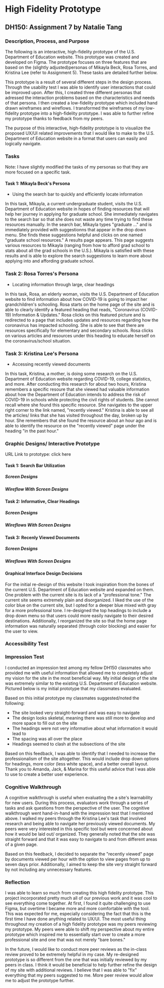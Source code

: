 # High Fidelity Prototype
## DH150: Assignment 7 by Natalie Tang

### Description, Process, and Purpose
The following is an interactive, high-fidelity prototype of the U.S. Department of Education website. This prototype was created and developed on Figma. The prototype focuses on three features that are based on the (slightly adjusted)personas of Mikayla Beck, Rosa Torres, and Kristina Lee (refer to Assignment 5). These tasks are detailed further below. 

This prototype is a result of several different steps in the design process. Through the usability test I was able to identify  user interactions that could be improved upon. After this, I created three different personas that adressed the interaction problems based on the characteristics and needs of that persona. I then created a low-fidelity prototype which included hand drawn wireframes and wireflows. I transformed the wireframes of my low-fidelity prototype into a high-fidelity prototype. I was able to further refine my prototype thanks to feedback from my peers. 

The purpose of this interactive, high-fidelity prototype is to visualize the proposed UX/UI related improvements that I would like to make to the U.S. Department of Education website in a format that users can easily and logically navigate. 

### Tasks
Note: I have slightly modified the tasks of my personas so that they are more focused on a specific task.
#### Task 1: Mikayla Beck's Persona
- Using the search bar to quickly and efficiently locate information

In this task, Mikayla, a current undergraduate student, visits the U.S. Department of Education website in hopes of finding resources that will help her journey in applying for graduate school. She immediately navigates to the search bar so that she does not waste any time trying to find these resources manually. In the search bar, Mikayla types "graduate ..." and is immediately provided with suggestionns that appear in the drop down menu. She finds these suggestions helpful and clicks on one named "graduate school resources." A results page appears. This page suggests various resources to Mikayla (ranging from how to afford grad school to stats about all the grad schools in the U.S.). Mikayla is satisfied with these results and is able to explore the search suggestions to learn more about applying into and affording graduate school. 

### Task 2: Rosa Torres's Persona
- Locating information through large, clear headings

In this task, Rosa, an elderly woman, visits the U.S. Department of Education website to find information about how COVID-19 is going to impact her grandchildren's schooling. Rosa starts on the home page of the site and is able to clearly identify a featured heading that reads, "Coronavirus (COVID-19) Information & Updates." Rosa clicks on this featured picture and is redirected to a page that includes updates and resources regarding how the coronavirus has impacted schooling. She is able to see that there are resources specifically for elementary and secondary schools. Rosa clicks on various articles and resources under this heading to educate herself on the coronavirus/school situation. 

### Task 3: Kristina Lee's Persona
- Accessing recently viewed documents 

In this task, Kristina, a mother, is doing some research on the U.S. Department of Education website regarding COVID-19, college statistics, and more. After conducting this research for about two hours, Kristina remembers a specific resoure that she viewed had valuable information about how the Department of Education intends to address the risk of COVID-19 in schools while protecting the civil rights of students. She cannot recall where she found this specific resource. She navigates to the upper right corner to the link named, "recently viewed." Kristina is able to see all the articles/ links that she has visited throughout the day, broken up by hour. She remembers that she found the resource about an hour ago and is able to identify the resource on the "recently viewed" page under the heading "in the past hour." 

### Graphic Designs/ Interactive Prototype

URL Link to prototype: click here 
#### Task 1: Search Bar Utilization
##### Screen Designs

##### Wireflow With Screen Designs

#### Task 2: Informative, Clear Headings
##### Screen Designs

##### Wireflows With Screen Designs

#### Task 3: Recenly Viewed Documents 
##### Screen Designs

##### Wireflows With Screen Designs

#### Graphical Interface Design Decisions
For the initial re-design of this website I took inspiration from the bones of the current U.S. Department of Education website and expanded on them. One problem with the current site is its lack of a "professional tone." The current site seems extremely plain and disorganized. I liked the use of the color blue on the current site, but I opted for a deeper blue mixed with gray for a more professional tone. I re-designed the top headings to include a drop down menu so that users could more easily navigate to their desired destinations. Additionally, I reorganized the site so that the home page information was naturally separated (through color blocking) and easier for the user to view. 

### Accessibility Test 

### Impression Test 
I conducted an impression test among my fellow DH150 classmates who provided me with useful information that allowed me to completely adjust my vision for the site in the most beneficial way. My initial design of the site was extremely similar to the existing U.S. Department of Education website. Pictured below is my initial prototype that my classmates evaluated.

Based on this initial prototype my classmates suggested/noted the following:
- The site looked very straight-forward and was easy to navigate
- The design looks skeletal, meaning there was still more to develop and more space to fill out on the site
- The headings were not very informative about what information it would lead to 
- The spacing was all over the place
- Headings seemed to clash at the subsections of the site

Based on this feedback, I was able to identify that I needed to increase the professionalism of the site altogether. This would include drop down options for headings, more color (less white space), and a better overall layout. Thank you to Amanda, Jack, & Marina for this useful advice that I was able to use to create a better user experience. 

### Cognitive Walkthrough
A cognitive walkthrough is useful when evaluating the a site's learnability for new users. During this process, evaluators work through a series of tasks and ask questions from the perspective of the user. The cognitive walkthrough went hand-in-hand with the impression test that I mentioned above. I walked my peers through the Kristina Lee's task that involved research and being able to navigate her previously viewed documents. My peers were very interested in this specific tool but were concerned about how it would be laid out/ organized. They generally noted that the site was straight forward and that it was easy to navigate to and from different areas of a given page. 

Based on this feedback, I decided to separate the "recently viewed" page by documents viewed per hour with the option to view pages from up to seven days prior. Additionally, I aimed to keep the site very straight forward by not including any unnecessary features. 

### Reflection 
I was able to learn so much from creating this high fidelity prototype. This project incorporated pretty much all of our previous work and it was cool to see everything come together. At first, I found it quite challenging to use Figma, but overtime I became more and more comfortable with the tool. This was expected for me, especially considering the fact that this is the first time I have done anything related to UX/UI. The most useful thing throughout my creation of a high fidelity prototype was my peers reviewing my prototype. My peers were able to shift my perspective about my entire prototype which inspired me to essentially start over to create a more professional site and one that was not merely "bare bones."

In the future, I would like to conduct more peer reviews as the in-class review proved to be extremely helpful in my case. My re-designed prototype is so different from the one that was initially reviewed by my peers in class. I think it would be beneficial to help further refine the design of my site with additional reviews. I believe that I was able to "fix" everything that my peers suggested to me. More peer review would allow me to adjust the prototype further. 

